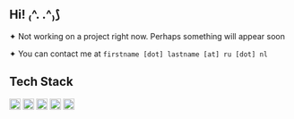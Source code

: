 ## Hi! ₍^. .^₎⟆

✦ Not working on a project right now. Perhaps something will appear soon

✦ You can contact me at `firstname [dot] lastname [at] ru [dot] nl`

## Tech Stack
<code><img height="20" alt="python" src="https://img.shields.io/badge/Python-14354C.svg?logo=python&logoColor=white"></code>
<code><img height="20" alt="c++" src="https://custom-icon-badges.demolab.com/badge/C++-9C033A.svg?logo=cpp2&logoColor=white"></code>
<code><img height="20" alt="haskell" src="https://img.shields.io/badge/Haskell-5e5086?style=flat&logo=haskell&logoColor=white"></code>
<code><img height="20" alt="raspberry pi" src="https://img.shields.io/badge/-Raspberry_Pi-C51A4A?style=flat&logo=Raspberry-Pi"></code>
<code><img height="20" alt="arch" src="https://img.shields.io/badge/Arch%20Linux-1793D1.svg?logo=arch-linux&logoColor=white"></code>
